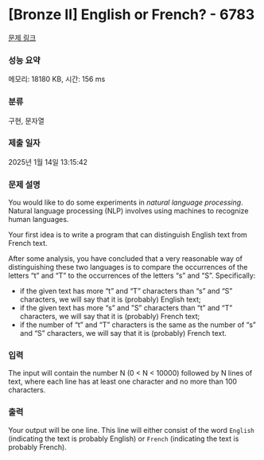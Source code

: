 # [Bronze II] English or French? - 6783 

[문제 링크](https://www.acmicpc.net/problem/6783) 

### 성능 요약

메모리: 18180 KB, 시간: 156 ms

### 분류

구현, 문자열

### 제출 일자

2025년 1월 14일 13:15:42

### 문제 설명

<p>You would like to do some experiments in <em>natural language processing</em>. Natural language processing (NLP) involves using machines to recognize human languages.</p>

<p>Your first idea is to write a program that can distinguish English text from French text.</p>

<p>After some analysis, you have concluded that a very reasonable way of distinguishing these two languages is to compare the occurrences of the letters “t” and “T” to the occurrences of the letters “s” and “S”. Specifically:</p>

<ul>
	<li>if the given text has more “t” and “T” characters than “s” and “S” characters, we will say that it is (probably) English text;</li>
	<li>if the given text has more “s” and ”S” characters than “t” and “T” characters, we will say that it is (probably) French text;</li>
	<li>if the number of “t” and “T” characters is the same as the number of “s” and “S” characters, we will say that it is (probably) French text.</li>
</ul>

### 입력 

 <p>The input will contain the number N (0 < N < 10000) followed by N lines of text, where each line has at least one character and no more than 100 characters.</p>

### 출력 

 <p>Your output will be one line. This line will either consist of the word <code>English</code> (indicating the text is probably English) or <code>French</code> (indicating the text is probably French).</p>

